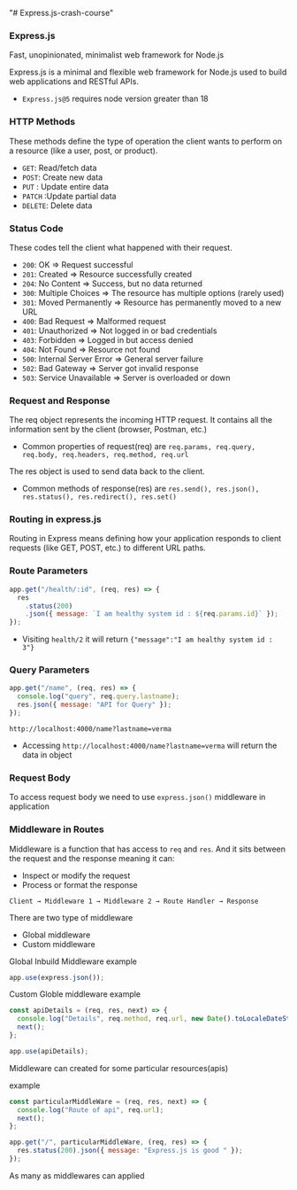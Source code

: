 "# Express.js-crash-course"

### Express.js

Fast, unopinionated, minimalist web framework for Node.js

Express.js is a minimal and flexible web framework for Node.js used to build web applications and RESTful APIs.

- `Express.js@5` requires node version greater than 18

### HTTP Methods

These methods define the type of operation the client wants to perform on a resource (like a user, post, or product).

- `GET`: Read/fetch data
- `POST`: Create new data
- `PUT` : Update entire data
- `PATCH` :Update partial data
- `DELETE`: Delete data

### Status Code

These codes tell the client what happened with their request.

- `200`: OK => Request successful
- `201`: Created => Resource successfully created
- `204`: No Content => Success, but no data returned
- `300`: Multiple Choices => The resource has multiple options (rarely used)
- `301`: Moved Permanently => Resource has permanently moved to a new URL
- `400`: Bad Request => Malformed request
- `401`: Unauthorized => Not logged in or bad credentials
- `403`: Forbidden => Logged in but access denied
- `404`: Not Found => Resource not found
- `500`: Internal Server Error => General server failure
- `502`: Bad Gateway => Server got invalid response
- `503`: Service Unavailable => Server is overloaded or down

### Request and Response

The req object represents the incoming HTTP request.
It contains all the information sent by the client (browser, Postman, etc.)

- Common properties of request(req) are `req.params, req.query, req.body, req.headers, req.method, req.url`

The res object is used to send data back to the client.

- Common methods of response(res) are `res.send(), res.json(), res.status(), res.redirect(), res.set()`

### Routing in express.js

Routing in Express means defining how your application responds to client requests (like GET, POST, etc.) to different URL paths.

### Route Parameters

```js
app.get("/health/:id", (req, res) => {
  res
    .status(200)
    .json({ message: `I am healthy system id : ${req.params.id}` });
});
```

- Visiting `health/2` it will return `{"message":"I am healthy system id : 3"}`

### Query Parameters

```js
app.get("/name", (req, res) => {
  console.log("query", req.query.lastname);
  res.json({ message: "API for Query" });
});
```

```
http://localhost:4000/name?lastname=verma
```

- Accessing `http://localhost:4000/name?lastname=verma` will return the data in object

### Request Body

To access request body we need to use `express.json()` middleware in application

### Middleware in Routes

Middleware is a function that has access to `req` and `res`.
And it sits between the request and the response meaning it can:

- Inspect or modify the request
- Process or format the response

`Client → Middleware 1 → Middleware 2 → Route Handler → Response`

There are two type of middleware

- Global middleware
- Custom middleware

Global Inbuild Middleware example

```js
app.use(express.json());
```

Custom Globle middleware example

```js
const apiDetails = (req, res, next) => {
  console.log("Details", req.method, req.url, new Date().toLocaleDateString());
  next();
};

app.use(apiDetails);
```

Middleware can created for some particular resources(apis)

example

```js
const particularMiddleWare = (req, res, next) => {
  console.log("Route of api", req.url);
  next();
};

app.get("/", particularMiddleWare, (req, res) => {
  res.status(200).json({ message: "Express.js is good " });
});
```

As many as middlewares can applied
